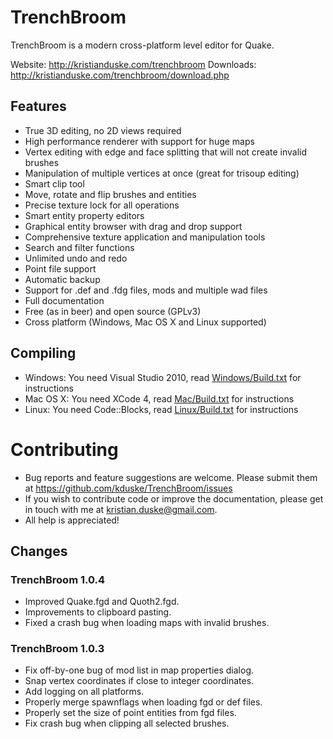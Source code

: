 # TrenchBroom

TrenchBroom is a modern cross-platform level editor for Quake.

Website:   http://kristianduske.com/trenchbroom
Downloads: http://kristianduske.com/trenchbroom/download.php

## Features
- True 3D editing, no 2D views required
- High performance renderer with support for huge maps
- Vertex editing with edge and face splitting that will not create invalid brushes
- Manipulation of multiple vertices at once (great for trisoup editing)
- Smart clip tool
- Move, rotate and flip brushes and entities
- Precise texture lock for all operations
- Smart entity property editors
- Graphical entity browser with drag and drop support
- Comprehensive texture application and manipulation tools
- Search and filter functions
- Unlimited undo and redo
- Point file support
- Automatic backup
- Support for .def and .fdg files, mods and multiple wad files
- Full documentation
- Free (as in beer) and open source (GPLv3)
- Cross platform (Windows, Mac OS X and Linux supported)

## Compiling
- Windows: You need Visual Studio 2010, read [Windows/Build.txt](Windows/Build.txt) for instructions
- Mac OS X: You need XCode 4, read [Mac/Build.txt](Mac/Build.txt) for instructions
- Linux: You need Code::Blocks, read [Linux/Build.txt](Linux/Build.txt) for instructions

# Contributing
- Bug reports and feature suggestions are welcome. Please submit them at https://github.com/kduske/TrenchBroom/issues
- If you wish to contribute code or improve the documentation, please get in touch with me at kristian.duske@gmail.com.
- All help is appreciated!

## Changes
### TrenchBroom 1.0.4
- Improved Quake.fgd and Quoth2.fgd.
- Improvements to clipboard pasting.
- Fixed a crash bug when loading maps with invalid brushes.

### TrenchBroom 1.0.3
- Fix off-by-one bug of mod list in map properties dialog.
- Snap vertex coordinates if close to integer coordinates.
- Add logging on all platforms.
- Properly merge spawnflags when loading fgd or def files.
- Properly set the size of point entities from fgd files.
- Fix crash bug when clipping all selected brushes.
